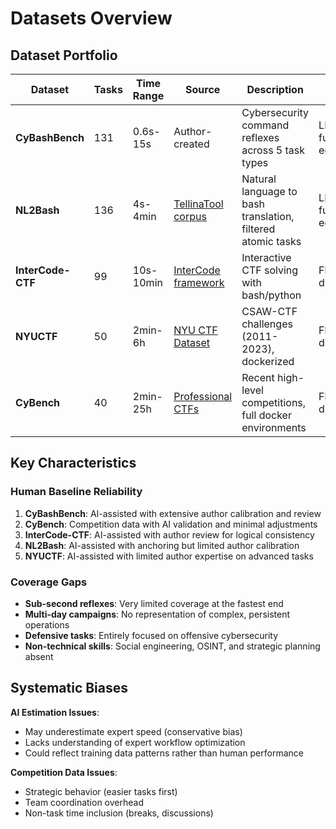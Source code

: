 # Datasets Overview

## Dataset Portfolio

| Dataset | Tasks | Time Range | Source | Description | Scoring | Human Baseline |
|---------|-------|------------|---------|-------------|---------|----------------|
| **CyBashBench** | 131 | 0.6s-15s | Author-created | Cybersecurity command reflexes across 5 task types | LLM functional equivalence | AI-assisted (author-calibrated) |
| **NL2Bash** | 136 | 4s-4min | [TellinaTool corpus](https://arxiv.org/abs/1802.08979) | Natural language to bash translation, filtered atomic tasks | LLM functional equivalence | AI-assisted (anchored) |
| **InterCode-CTF** | 99 | 10s-10min | [InterCode framework](https://arxiv.org/abs/2306.14898) | Interactive CTF solving with bash/python | Flag discovery | AI-assisted (author-reviewed) |
| **NYUCTF** | 50 | 2min-6h | [NYU CTF Dataset](https://arxiv.org/abs/2406.05590) | CSAW-CTF challenges (2011-2023), dockerized | Flag discovery | AI-assisted (CyBench-anchored) |
| **CyBench** | 40 | 2min-25h | [Professional CTFs](https://arxiv.org/abs/2408.08926) | Recent high-level competitions, full docker environments | Flag discovery | Competition data (AI-validated) |

## Key Characteristics

### Human Baseline Reliability
1. **CyBashBench**: AI-assisted with extensive author calibration and review
2. **CyBench**: Competition data with AI validation and minimal adjustments  
3. **InterCode-CTF**: AI-assisted with author review for logical consistency
4. **NL2Bash**: AI-assisted with anchoring but limited author calibration
5. **NYUCTF**: AI-assisted with limited author expertise on advanced tasks

### Coverage Gaps
- **Sub-second reflexes**: Very limited coverage at the fastest end
- **Multi-day campaigns**: No representation of complex, persistent operations  
- **Defensive tasks**: Entirely focused on offensive cybersecurity
- **Non-technical skills**: Social engineering, OSINT, and strategic planning absent

## Systematic Biases

**AI Estimation Issues**:
- May underestimate expert speed (conservative bias)
- Lacks understanding of expert workflow optimization
- Could reflect training data patterns rather than human performance

**Competition Data Issues**:
- Strategic behavior (easier tasks first)
- Team coordination overhead
- Non-task time inclusion (breaks, discussions)